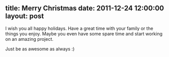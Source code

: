 title: Merry Christmas
date: 2011-12-24 12:00:00
layout: post
---
I wish you all happy holidays. Have a great time with your family or
the things you enjoy. Maybe you even have some spare time and start
working on an amazing project.

Just be as awesome as always :)